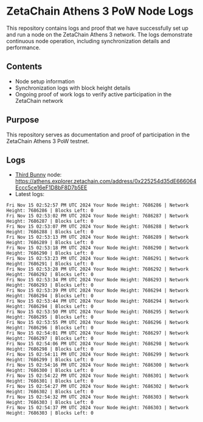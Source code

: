 # ZetaChain Athens 3 PoW Node Logs
This repository contains logs and proof that we have successfully set up and run a node on the ZetaChain Athens 3 network. The logs demonstrate continuous node operation, including synchronization details and performance.

## Contents
- Node setup information
- Synchronization logs with block height details
- Ongoing proof of work logs to verify active participation in the ZetaChain network

## Purpose
This repository serves as documentation and proof of participation in the ZetaChain Athens 3 PoW testnet.

## Logs

- [Third Bunny](https://thirdbunny.xyz/) node: https://athens.explorer.zetachain.com/address/0x225254d35dE666064Eccc5ce16eF1D8bF8D7b5EE
- Latest logs:
```
Fri Nov 15 02:52:57 PM UTC 2024 Your Node Height: 7686286 | Network Height: 7686286 | Blocks Left: 0
Fri Nov 15 02:53:02 PM UTC 2024 Your Node Height: 7686287 | Network Height: 7686287 | Blocks Left: 0
Fri Nov 15 02:53:07 PM UTC 2024 Your Node Height: 7686288 | Network Height: 7686288 | Blocks Left: 0
Fri Nov 15 02:53:13 PM UTC 2024 Your Node Height: 7686289 | Network Height: 7686289 | Blocks Left: 0
Fri Nov 15 02:53:18 PM UTC 2024 Your Node Height: 7686290 | Network Height: 7686290 | Blocks Left: 0
Fri Nov 15 02:53:23 PM UTC 2024 Your Node Height: 7686291 | Network Height: 7686291 | Blocks Left: 0
Fri Nov 15 02:53:28 PM UTC 2024 Your Node Height: 7686292 | Network Height: 7686292 | Blocks Left: 0
Fri Nov 15 02:53:34 PM UTC 2024 Your Node Height: 7686293 | Network Height: 7686293 | Blocks Left: 0
Fri Nov 15 02:53:39 PM UTC 2024 Your Node Height: 7686294 | Network Height: 7686294 | Blocks Left: 0
Fri Nov 15 02:53:44 PM UTC 2024 Your Node Height: 7686294 | Network Height: 7686294 | Blocks Left: 0
Fri Nov 15 02:53:50 PM UTC 2024 Your Node Height: 7686295 | Network Height: 7686295 | Blocks Left: 0
Fri Nov 15 02:53:55 PM UTC 2024 Your Node Height: 7686296 | Network Height: 7686296 | Blocks Left: 0
Fri Nov 15 02:54:01 PM UTC 2024 Your Node Height: 7686297 | Network Height: 7686297 | Blocks Left: 0
Fri Nov 15 02:54:06 PM UTC 2024 Your Node Height: 7686298 | Network Height: 7686298 | Blocks Left: 0
Fri Nov 15 02:54:11 PM UTC 2024 Your Node Height: 7686299 | Network Height: 7686299 | Blocks Left: 0
Fri Nov 15 02:54:16 PM UTC 2024 Your Node Height: 7686300 | Network Height: 7686300 | Blocks Left: 0
Fri Nov 15 02:54:22 PM UTC 2024 Your Node Height: 7686301 | Network Height: 7686301 | Blocks Left: 0
Fri Nov 15 02:54:27 PM UTC 2024 Your Node Height: 7686302 | Network Height: 7686302 | Blocks Left: 0
Fri Nov 15 02:54:32 PM UTC 2024 Your Node Height: 7686303 | Network Height: 7686303 | Blocks Left: 0
Fri Nov 15 02:54:37 PM UTC 2024 Your Node Height: 7686303 | Network Height: 7686303 | Blocks Left: 0
```
